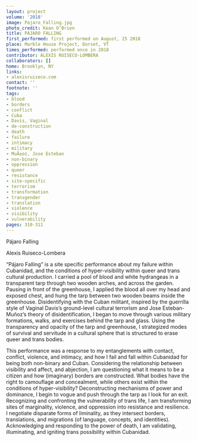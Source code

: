 ```yaml
---
layout: project
volume: '2018'
image: Pajaro_Falling.jpg
photo_credit: Kean O’Brien
title: PÁJARO FALLING
first_performed: first performed on August, 25 2018
place: Marble House Project, Dorset, VT
times_performed: performed once in 2018
contributor: ALEXIS RUISECO-LOMBERA
collaborators: []
home: Brooklyn, NY
links:
- alexisruiseco.com
contact: ''
footnote: ''
tags:
- blood
- borders
- conflict
- Cuba
- Davis, Vaginal
- de-construction
- death
- failure
- intimacy
- military
- MuÃ±oz, Jose Esteban
- non-binary
- oppression
- queer
- resistance
- site-specific
- terrorism
- transformation
- transgender
- translation
- violence
- visibility
- vulnerability
pages: 310-311
---
```


Pájaro Falling

Alexis Ruiseco-Lombera

“Pájaro Falling” is a site specific performance about my failure within Cubanidad, and the conditions of hyper-visibility within queer and trans cultural production. I carried a pool of blood and white hydrangeas in a transparent tarp through two wooden arches, and across the garden. Pausing in front of the greenhouse, I applied the blood all over my head and exposed chest, and hung the tarp between two wooden beams inside the greenhouse. Disidentifying with the Cuban militant, inspired by the guerrilla style of Vaginal Davis’s ground-level cultural terrorism and Jose Esteban-Muñoz’s theory of disidentification, I began to move through various military formations, walks, and exercises behind the tarp and glass. Using the transparency and opacity of the tarp and greenhouse, I strategized modes of survival and servitude in a cultural sphere that is structured to erase queer and trans bodies.

This performance was a response to my entanglements with contact, conflict, violence, and intimacy, and how I fail and fall within Cubanidad for being both non-binary and Cuban. Considering the relationship between visibility and affect, and abjection, I am questioning what it means to be a citizen and how (imaginary) borders are constructed. What bodies have the right to camouflage and concealment, while others exist within the conditions of hyper-visibility? Deconstructing mechanisms of power and dominance, I begin to vogue and push through the tarp as I look for an exit. Recognizing and confronting the vulnerability of trans life, I am transforming sites of marginality, violence, and oppression into resistance and resilience. I negotiate disparate forms of liminality, as they intersect borders, translations, and migrations (of language, concepts, and identities). Acknowledging and responding to the power of death, I am validating, illuminating, and igniting trans possibility within Cubanidad.
